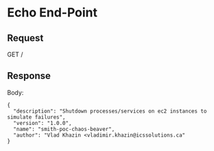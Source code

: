 # Echo End-Point #

## Request ##
GET /

## Response ##

Body:
```
{
  "description": "Shutdown processes/services on ec2 instances to simulate failures",
  "version": "1.0.0",
  "name": "smith-poc-chaos-beaver",
  "author": "Vlad Khazin <vladimir.khazin@icssolutions.ca"
}
```